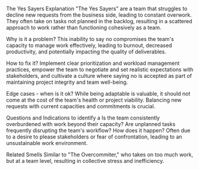 The Yes Sayers
Explanation
"The Yes Sayers" are a team that struggles to decline new requests from the business side, leading to constant overwork. They often take on tasks not planned in the backlog, resulting in a scattered approach to work rather than functioning cohesively as a team.

Why is it a problem?
This inability to say no compromises the team's capacity to manage work effectively, leading to burnout, decreased productivity, and potentially impacting the quality of deliverables.

How to fix it?
Implement clear prioritization and workload management practices, empower the team to negotiate and set realistic expectations with stakeholders, and cultivate a culture where saying no is accepted as part of maintaining project integrity and team well-being.

Edge cases - when is it ok?
While being adaptable is valuable, it should not come at the cost of the team's health or project viability. Balancing new requests with current capacities and commitments is crucial.

Questions and Indications to identify a
Is the team consistently overburdened with work beyond their capacity?
Are unplanned tasks frequently disrupting the team's workflow?
How does it happen?
Often due to a desire to please stakeholders or fear of confrontation, leading to an unsustainable work environment.

Related Smells
Similar to "The Overcommiter," who takes on too much work, but at a team level, resulting in collective stress and inefficiency.